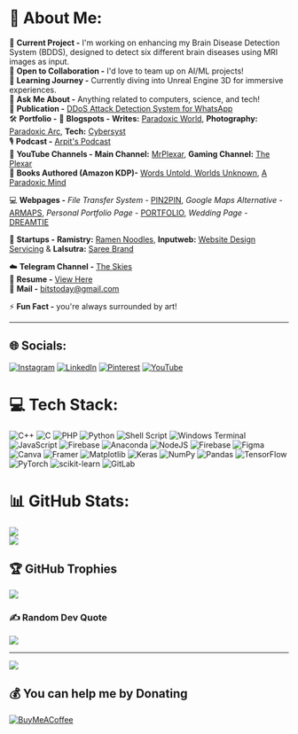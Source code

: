 # 💫 About Me:
🔭 **Current Project -** I'm working on enhancing my Brain Disease Detection System (BDDS), designed to detect six different brain diseases using MRI images as input.  
🤝 **Open to Collaboration -** I'd love to team up on AI/ML projects!  
🌱 **Learning Journey -** Currently diving into Unreal Engine 3D for immersive experiences.  
💬 **Ask Me About -** Anything related to computers, science, and tech!  
📂 **Publication -** [DDoS Attack Detection System for WhatsApp](https://ijnrd.org/papers/IJNRD2306421.pdf)  
🛠️ **Portfolio -** 
📜 **Blogspots -**  **Writes:** [Paradoxic World](https://paradoxicworld.blogspot.com), **Photography:** [Paradoxic Arc](https://paradoxicarc.blogspot.com), **Tech:** [Cybersyst](https://cybersyst.blogspot.com)  
🎙️ **Podcast -** [Arpit's Podcast](https://spoti.fi/3WnUHOg)  
🎥 **YouTube Channels -**  **Main Channel:** [MrPlexar](https://www.youtube.com/@mrplexar), **Gaming Channel:** [The Plexar](https://www.youtube.com/@theplexar2383)  
📖 **Books Authored (Amazon KDP)-** [Words Untold, Worlds Unknown](https://amzn.in/d/0ax8z8RK), [A Paradoxic Mind](https://a.co/d/b1xIwSh) 

💻 **Webpages -** *File Transfer System* - [PIN2PIN](https://pin2pin.pythonanywhere.com/), *Google Maps Alternative* - [ARMAPS](https://armaps.pythonanywhere.com), *Personal Portfolio Page* - [PORTFOLIO](https://mrplexar.pythonanywhere.com), *Wedding Page* - [DREAMTIE](https://dreamtie.pythonanywhere.com/)

🚀 **Startups -**  **Ramistry:** [Ramen Noodles](https://www.instagram.com/ramen.chemistry/), **Inputweb:** [Website Design Servicing](https://www.instagram.com/inputweb/) & **Lalsutra:** [Saree Brand](https://www.instagram.com/lalsutraofficial/)

☁️ **Telegram Channel -** [The Skies](https://t.me/theskis)  
💼 **Resume -** [View Here](https://drive.google.com/file/d/1hFwArvkPb04sPquIpmaL9BFpZCPBx-B7/view?usp=sharing)  
📧  **Mail -** [bitstoday@gmail.com](mailto:bitstoday@gmail.com)

⚡ **Fun Fact -** you're always surrounded by art!

---


## 🌐 Socials:
[![Instagram](https://img.shields.io/badge/Instagram-%23E4405F.svg?logo=Instagram&logoColor=white)](https://instagram.com/paradoxic.ar) [![LinkedIn](https://img.shields.io/badge/LinkedIn-%230077B5.svg?logo=linkedin&logoColor=white)](https://linkedin.com/in/arpitramesan) [![Pinterest](https://img.shields.io/badge/Pinterest-%23E60023.svg?logo=Pinterest&logoColor=white)](https://pinterest.com/mrplexarishere) [![YouTube](https://img.shields.io/badge/YouTube-%23FF0000.svg?logo=YouTube&logoColor=white)](https://youtube.com/@mrplexar) 

# 💻 Tech Stack:
![C++](https://img.shields.io/badge/c++-%2300599C.svg?style=for-the-badge&logo=c%2B%2B&logoColor=white) ![C](https://img.shields.io/badge/c-%2300599C.svg?style=for-the-badge&logo=c&logoColor=white) ![PHP](https://img.shields.io/badge/php-%23777BB4.svg?style=for-the-badge&logo=php&logoColor=white) ![Python](https://img.shields.io/badge/python-3670A0?style=for-the-badge&logo=python&logoColor=ffdd54) ![Shell Script](https://img.shields.io/badge/shell_script-%23121011.svg?style=for-the-badge&logo=gnu-bash&logoColor=white) ![Windows Terminal](https://img.shields.io/badge/Windows%20Terminal-%234D4D4D.svg?style=for-the-badge&logo=windows-terminal&logoColor=white) ![JavaScript](https://img.shields.io/badge/javascript-%23323330.svg?style=for-the-badge&logo=javascript&logoColor=%23F7DF1E) ![Firebase](https://img.shields.io/badge/firebase-%23039BE5.svg?style=for-the-badge&logo=firebase) ![Anaconda](https://img.shields.io/badge/Anaconda-%2344A833.svg?style=for-the-badge&logo=anaconda&logoColor=white) ![NodeJS](https://img.shields.io/badge/node.js-6DA55F?style=for-the-badge&logo=node.js&logoColor=white) ![Firebase](https://img.shields.io/badge/firebase-a08021?style=for-the-badge&logo=firebase&logoColor=ffcd34) ![Figma](https://img.shields.io/badge/figma-%23F24E1E.svg?style=for-the-badge&logo=figma&logoColor=white) ![Canva](https://img.shields.io/badge/Canva-%2300C4CC.svg?style=for-the-badge&logo=Canva&logoColor=white) ![Framer](https://img.shields.io/badge/Framer-black?style=for-the-badge&logo=framer&logoColor=blue) ![Matplotlib](https://img.shields.io/badge/Matplotlib-%23ffffff.svg?style=for-the-badge&logo=Matplotlib&logoColor=black) ![Keras](https://img.shields.io/badge/Keras-%23D00000.svg?style=for-the-badge&logo=Keras&logoColor=white) ![NumPy](https://img.shields.io/badge/numpy-%23013243.svg?style=for-the-badge&logo=numpy&logoColor=white) ![Pandas](https://img.shields.io/badge/pandas-%23150458.svg?style=for-the-badge&logo=pandas&logoColor=white) ![TensorFlow](https://img.shields.io/badge/TensorFlow-%23FF6F00.svg?style=for-the-badge&logo=TensorFlow&logoColor=white) ![PyTorch](https://img.shields.io/badge/PyTorch-%23EE4C2C.svg?style=for-the-badge&logo=PyTorch&logoColor=white) ![scikit-learn](https://img.shields.io/badge/scikit--learn-%23F7931E.svg?style=for-the-badge&logo=scikit-learn&logoColor=white) ![GitLab](https://img.shields.io/badge/gitlab-%23181717.svg?style=for-the-badge&logo=gitlab&logoColor=white)
# 📊 GitHub Stats:
![](https://github-readme-streak-stats.herokuapp.com/?user=arktrek&theme=dark&hide_border=false)<br/>
![](https://github-readme-stats.vercel.app/api/top-langs/?username=arktrek&theme=dark&hide_border=false&include_all_commits=true&count_private=false&layout=compact)

## 🏆 GitHub Trophies
![](https://github-profile-trophy.vercel.app/?username=arktrek&theme=radical&no-frame=false&no-bg=true&margin-w=4)

### ✍️ Random Dev Quote
![](https://quotes-github-readme.vercel.app/api?type=horizontal&theme=radical)

---
[![](https://visitcount.itsvg.in/api?id=arktrek&icon=0&color=0)](https://visitcount.itsvg.in)

  ## 💰 You can help me by Donating
  [![BuyMeACoffee](https://img.shields.io/badge/Buy%20Me%20a%20Coffee-ffdd00?style=for-the-badge&logo=buy-me-a-coffee&logoColor=black)](https://buymeacoffee.com/paradoxicar) 
